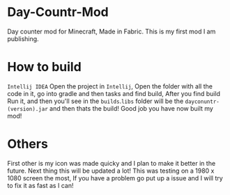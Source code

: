 # Day-Countr-Mod
Day counter mod for Minecraft, Made in Fabric.
This is my first mod I am publishing.
# How to build
`Intellij IDEA` 
Open the project in `Intellij`, Open the folder with all the code in it, go into gradle and then tasks and find build, 
After you find build Run it, and then you'll see in the `builds`.`libs` folder will be the `dayconuntr-(version).jar` and then thats the build!
Good job you have now built my mod!
# Others
First other is my icon was made quicky and I plan to make it better in the future. 
Next thing this will be updated a lot! This was testing on a 1980 x 1080 screen the most, 
If you have a problem go put up a issue and I will try to fix it as fast as I can!
